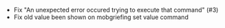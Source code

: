 - Fix "An unexpected error occured trying to execute that command" (#3)
- Fix old value been shown on mobgriefing set value command 